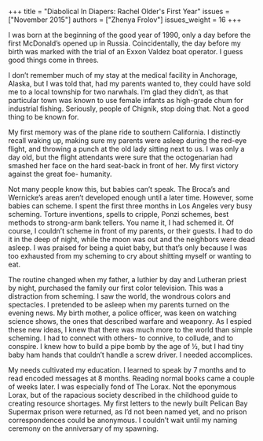 +++
title = "Diabolical In Diapers: Rachel Older's First Year"
issues = ["November 2015"]
authors = ["Zhenya Frolov"]
issues_weight = 16
+++

I was born at the beginning of the good year of 1990, only a day before the first McDonald’s opened up in Russia. Coincidentally, the day before my birth was marked with the trial of an Exxon Valdez boat operator. I guess good things come in threes.

I don’t remember much of my stay at the medical facility in Anchorage, Alaska, but I was told that, had my parents wanted to, they could have sold me to a local township for two narwhals. I’m glad they didn’t, as that particular town was known to use female infants as high-grade chum for industrial fishing. Seriously, people of Chignik, stop doing that. Not a good thing to be known for.

My first memory was of the plane ride to southern California. I distinctly recall waking up, making sure my parents were asleep during the red-eye flight, and throwing a punch at the old lady sitting next to us. I was only a day old, but the flight attendants were sure that the octogenarian had smashed her face on the hard seat-back in front of her. My first victory against the great foe- humanity.

Not many people know this, but babies can’t speak. The Broca’s and Wernicke’s areas aren’t developed enough until a later time. However, some babies can scheme. I spent the first three months in Los Angeles very busy scheming. Torture inventions, spells to cripple, Ponzi schemes, best methods to strong-arm bank tellers. You name it, I had schemed it. Of course, I couldn’t scheme in front of my parents, or their guests. I had to do it in the deep of night, while the moon was out and the neighbors were dead asleep. I was praised for being a quiet baby, but that’s only because I was too exhausted from my scheming to cry about shitting myself or wanting to eat.

The routine changed when my father, a luthier by day and Lutheran priest by night, purchased the family our first color television. This was a distraction from scheming. I saw the world, the wondrous colors and spectacles. I pretended to be asleep when my parents turned on the evening news. My birth mother, a police officer, was keen on watching science shows, the ones that described warfare and weaponry. As I espied these new ideas, I knew that there was much more to the world than simple scheming. I had to connect with others- to connive, to collude, and to conspire. I knew how to build a pipe bomb by the age of ½, but I had tiny baby ham hands that couldn’t handle a screw driver. I needed accomplices.

My needs cultivated my education. I learned to speak by 7 months and to read encoded messages at 8 months. Reading normal books came a couple of weeks later. I was especially fond of The Lorax. Not the eponymous Lorax, but of the rapacious society described in the childhood guide to creating resource shortages. My first letters to the newly built Pelican Bay Supermax prison were returned, as I’d not been named yet, and no prison correspondences could be anonymous. I couldn’t wait until my naming ceremony on the anniversary of my spawning.
